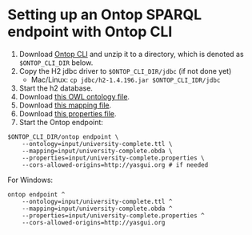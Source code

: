 # Setting up an Ontop SPARQL endpoint with Ontop CLI

1. Download [Ontop CLI](https://github.com/ontop/ontop/releases) and unzip it to a directory, which is denoted as `$ONTOP_CLI_DIR` below.
2. Copy the H2 jdbc driver to `$ONTOP_CLI_DIR/jdbc` (if not done yet)
    * Mac/Linux: `cp jdbc/h2-1.4.196.jar $ONTOP_CLI_IDR/jdbc`
3. Start the h2 database.
4. Download [this OWL ontology file](input/university-complete.zip).
5. Download [this mapping file](input/university-complete.obda).
6. Download [this properties file](input/university-complete.properties).
7. Start the Ontop endpoint:

```console
$ONTOP_CLI_DIR/ontop endpoint \
    --ontology=input/university-complete.ttl \
    --mapping=input/university-complete.obda \
    --properties=input/university-complete.properties \
    --cors-allowed-origins=http://yasgui.org # if needed
```

For Windows:

```console
ontop endpoint ^
    --ontology=input/university-complete.ttl ^
    --mapping=input/university-complete.obda ^
    --properties=input/university-complete.properties ^
    --cors-allowed-origins=http://yasgui.org 
```
